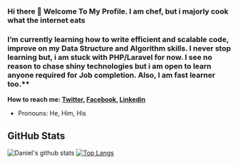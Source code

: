 ### Hi there 👋 Welcome To My Profile. I am chef, but i majorly cook what the internet eats


### I’m currently learning how to write **efficient and scalable code**, improve on my **Data Structure and Algorithm skills**. I never stop learning but, i am stuck with PHP/Laravel for now. I see no reason to chase shiny technologies but i am open to learn anyone required for Job completion. Also, I am fast learner too.**
  
**How to reach me: [Twitter](https://twitter.com/@varsilias), [Facebook](https://www.facebook.com/daniel.okoronkwo.52), [Linkedin](https://www.linkedin.com/in/daniel-okoronkwo-a0a0821b2)**
- Pronouns: He, Him, His
## GitHub Stats
![Daniel's github stats](https://github-readme-stats.vercel.app/api?username=danielokoronkwo-coder&&show_icons=true) [![Top Langs](https://github-readme-stats.vercel.app/api/top-langs/?username=danielokoronkwo-coder)](https://github.com/danielokoronkwo-coder/github-readme-stats)
